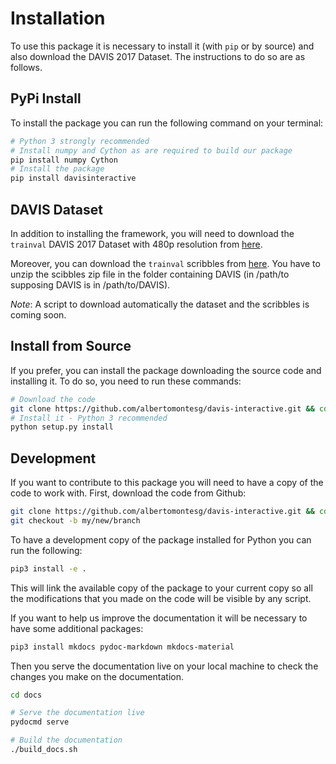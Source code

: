 # Installation

To use this package it is necessary to install it (with `pip` or by source) and also download the DAVIS 2017 Dataset. The instructions to do so are as follows.

## PyPi Install

To install the package you can run the following command on your terminal:

```bash
# Python 3 strongly recommended
# Install numpy and Cython as are required to build our package
pip install numpy Cython
# Install the package
pip install davisinteractive
```

## DAVIS Dataset

In addition to installing the framework, you will need to download the `trainval` DAVIS 2017 Dataset with 480p resolution from [here](http://davischallenge.org/davis2017/code.html).

Moreover, you can download the `trainval` scribbles from [here](https://data.vision.ee.ethz.ch/csergi/share/DAVIS-Interactive/DAVIS-2017-scribbles-trainval.zip).
You have to unzip the scibbles zip file in the folder containing DAVIS (in /path/to supposing DAVIS is in /path/to/DAVIS).

*Note*: A script to download automatically the dataset and the scribbles is coming soon.

## Install from Source

If you prefer, you can install the package downloading the source code and installing it. To do so, you need to run these commands:

```bash
# Download the code
git clone https://github.com/albertomontesg/davis-interactive.git && cd davis-interactive
# Install it - Python 3 recommended
python setup.py install
```

## Development

If you want to contribute to this package you will need to have a copy of the code to work with. First, download the code from Github:

```bash
git clone https://github.com/albertomontesg/davis-interactive.git && cd davis-interactive
git checkout -b my/new/branch
```

To have a development copy of the package installed for Python you can run the following:

```bash
pip3 install -e .
```

This will link the available copy of the package to your current copy so all the modifications that you made on the code will be visible by any script.

If you want to help us improve the documentation it will be necessary to have some additional packages:

```bash
pip3 install mkdocs pydoc-markdown mkdocs-material
```

Then you serve the documentation live on your local machine to check the changes you make on the documentation.

```bash
cd docs

# Serve the documentation live
pydocmd serve

# Build the documentation
./build_docs.sh
```

